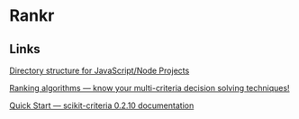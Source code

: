 # Rankr

## Links
[Directory structure for JavaScript/Node Projects](https://gist.github.com/tracker1/59f2c13044315f88bee9)

[Ranking algorithms — know your multi-criteria decision solving techniques!](https://towardsdatascience.com/ranking-algorithms-know-your-multi-criteria-decision-solving-techniques-20949198f23e)

[Quick Start — scikit-criteria 0.2.10 documentation](https://scikit-criteria.readthedocs.io/en/latest/tutorial/quickstart.html)

